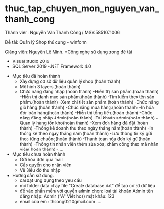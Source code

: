 # thuc_tap_chuyen_mon_nguyen_van_thanh_cong
Thành viên: Nguyễn Văn Thành Công / MSV:5851071006

Đề tài: Quản lý Shop thú cưng - winform

Giảng viên: Nguyên Lê Minh.
*Công nghẹ sử dụng trong đè tài
  - Visual studio 2019
  - SQL Server 2019 
  -.NET Framework 4.0
* Mục tiêu đã hoàn thành
  - Xây dựng cơ sở dữ liệu quản lý shop (hoàn thành)
  - Mô hình 3 layers.(hoàn thành)
  - Chức năng đăng nhập (hoàn thành)
  -Hiển thị sản phẩm.(hoàn thành)
  -Hiển thị danh mục sản phẩm.(hoàn thành)
  -Tìm kiếm theo tên sản phẩm.(hoàn thành)
  -Xem chi tiết sản phẩm.(hoàn thành)
  -Chức năng giỏ hàng.(hoàn thành)
  -Chúc năng mua hàng.(hoàn thành)
  -In hóa đơn bán hàng(hoàn thành)
  -Hiển thị tổng tiền.(hoàn thành)
  -Chức năng đăng nhập Admin(hoàn thành)
  -Tài khoản admin(hoàn thành)
  -Quản lý hàng tồn kho(hoàn thành)
  -Xem đơn hàng đã đặt (hoàn thành)
  -Thống kê doanh thu theo ngày tháng năm(hoàn thành)
  -In thống kê theo ngày tháng năm (hoàn thành)
  -Lưu thông tin ký gửi theo từng chuồng(hoàn thành)
  -Thanh toán hóa đơn ký gửi(hoàn thành)
  -Thông tin nhân viên thêm sửa xóa, chấm công theo mã nhân viên( hoàn thành)
  -....
* Mục tiêu chưa hoàn thành
    - Gửi hóa đơn qua mail
    - Cấp quyền cho nhân viên 
    - Vẽ Biểu đò thu nhập
* Hướng dẫn sử dụng.
  - cài đặt ứng dụng theo yêu  cầu
  - mở folder data chạy file "Create database.dat" để tạo cơ sở dữ liệu
  - để vào phần mềm với quyền admin chọn: loại tài khoản Admin tên đăng nhập: Admin ("A" Viết hoa) mật khẩu: 123
  - email của em : thcong0210gmail.com
....
